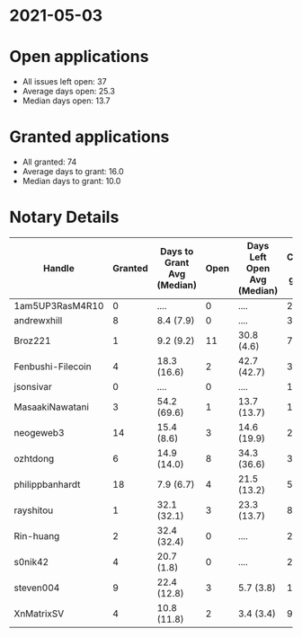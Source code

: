 2021-05-03
==========

# Open applications

- All issues left open: 37
- Average days open: 25.3
- Median days open: 13.7

# Granted applications

- All granted: 74
- Average days to grant: 16.0
- Median days to grant: 10.0

# Notary Details

| Handle            |   Granted | Days to Grant Avg (Median)   |   Open | Days Left Open Avg (Median)   |   Closed (no grant) |
|-------------------|-----------|------------------------------|--------|-------------------------------|---------------------|
| 1am5UP3RasM4R10   |         0 | ....                         |      0 | ....                          |                   2 |
| andrewxhill       |         8 | 8.4  (7.9)                   |      0 | ....                          |                  30 |
| Broz221           |         1 | 9.2  (9.2)                   |     11 | 30.8  (4.6)                   |                   7 |
| Fenbushi-Filecoin |         4 | 18.3  (16.6)                 |      2 | 42.7  (42.7)                  |                  32 |
| jsonsivar         |         0 | ....                         |      0 | ....                          |                  13 |
| MasaakiNawatani   |         3 | 54.2  (69.6)                 |      1 | 13.7  (13.7)                  |                  14 |
| neogeweb3         |        14 | 15.4  (8.6)                  |      3 | 14.6  (19.9)                  |                  26 |
| ozhtdong          |         6 | 14.9  (14.0)                 |      8 | 34.3  (36.6)                  |                  33 |
| philippbanhardt   |        18 | 7.9  (6.7)                   |      4 | 21.5  (13.2)                  |                  57 |
| rayshitou         |         1 | 32.1  (32.1)                 |      3 | 23.3  (13.7)                  |                   8 |
| Rin-huang         |         2 | 32.4  (32.4)                 |      0 | ....                          |                   2 |
| s0nik42           |         4 | 20.7  (1.8)                  |      0 | ....                          |                  20 |
| steven004         |         9 | 22.4  (12.8)                 |      3 | 5.7  (3.8)                    |                  19 |
| XnMatrixSV        |         4 | 10.8  (11.8)                 |      2 | 3.4  (3.4)                    |                   9 |